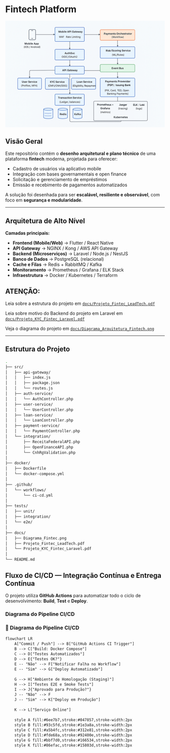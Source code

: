 # Fintech Platform

![Architecture](docs/Diagrama_Fintec.png)

## Visão Geral

Este repositório contém o **desenho arquitetural e plano técnico** de uma plataforma **fintech** moderna, projetada para oferecer:
- Cadastro de usuários via aplicativo mobile  
- Integração com bases governamentais e open finance  
- Solicitação e gerenciamento de empréstimos  
- Emissão e recebimento de pagamentos automatizados  

A solução foi desenhada para ser **escalável, resiliente e observável**, com foco em **segurança e modularidade**.

---

## Arquitetura de Alto Nível

**Camadas principais:**
- **Frontend (Mobile/Web)** → Flutter / React Native  
- **API Gateway** → NGINX / Kong / AWS API Gateway  
- **Backend (Microserviços)** → Laravel / Node.js / NestJS  
- **Banco de Dados** → PostgreSQL (relacional)  
- **Cache e Filas** → Redis + RabbitMQ / Kafka  
- **Monitoramento** → Prometheus / Grafana / ELK Stack  
- **Infraestrutura** → Docker / Kubernetes / Terraform  

## ATENÇÃO:
Leia sobre a estrutura do projeto em [`docs/Projeto_Fintec_LeadTech.pdf`](docs/Projeto_Fintec_LeadTech.pdf)

Leia sobre motivo do Backend do projeto em Laravel em [`docs/Projeto_KYC_Fintec_Laravel.pdf`](docs/Projeto_KYC_Fintec_Laravel.pdf)

Veja o diagrama do projeto em [`docs/Diagrama_Arquitetura_Fintech.png`](docs/Diagrama_Fintec.png)

---

## Estrutura do Projeto

```bash
.
├── src/
│   ├── api-gateway/
│   │   ├── index.js
│   │   ├── package.json
│   │   └── routes.js
│   ├── auth-service/
│   │   └── AuthController.php
│   ├── user-service/
│   │   └── UserController.php
│   ├── loan-service/
│   │   └── LoanController.php
│   ├── payment-service/
│   │   └── PaymentController.php
│   └── integration/
│       ├── ReceitaFederalAPI.php
│       ├── OpenFinanceAPI.php
│       └── CnhRgValidation.php
│
├── docker/
│   ├── Dockerfile
│   └── docker-compose.yml
│
├── .github/
│   └── workflows/
│       └── ci-cd.yml
│
├── tests/
│   ├── unit/
│   ├── integration/
│   └── e2e/
│
├── docs/
│   ├── Diagrama_Fintec.png
│   ├── Projeto_Fintec_LeadTech.pdf
│   └── Projeto_KYC_Fintec_Laravel.pdf
│
└── README.md

```

## Fluxo de CI/CD — Integração Contínua e Entrega Contínua

O projeto utiliza **GitHub Actions** para automatizar todo o ciclo de desenvolvimento: **Build**, **Test** e **Deploy**.

### Diagrama do Pipeline CI/CD

### 🔄 Diagrama do Pipeline CI/CD

```mermaid
flowchart LR
    A["Commit / Push"] --> B["GitHub Actions CI Trigger"]
    B --> C["Build: Docker Compose"]
    C --> D["Testes Automatizados"]
    D --> E{"Testes OK?"}
    E -- "Não" --> F["Notificar Falha no Workflow"]
    E -- "Sim" --> G["Deploy Automatizado"]

    G --> H["Ambiente de Homologação (Staging)"]
    H --> I["Testes E2E e Smoke Tests"]
    I --> J{"Aprovado para Produção?"}
    J -- "Não" --> F
    J -- "Sim" --> K["Deploy em Produção"]

    K --> L["Serviço Online"]

    style A fill:#6ee7b7,stroke:#047857,stroke-width:2px
    style B fill:#93c5fd,stroke:#1e3a8a,stroke-width:2px
    style C fill:#a5b4fc,stroke:#312e81,stroke-width:2px
    style D fill:#fde68a,stroke:#92400e,stroke-width:2px
    style G fill:#bbf7d0,stroke:#166534,stroke-width:2px
    style K fill:#86efac,stroke:#15803d,stroke-width:2px

